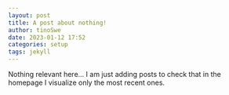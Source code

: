 ```yaml
---
layout: post
title: A post about nothing!
author: tinoSwe
date: 2023-01-12 17:52
categories: setup
tags: jekyll
---
```


Nothing relevant here... I am just adding posts to check that in the homepage I visualize only the most recent ones.
